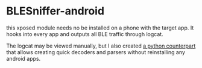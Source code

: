 # BLESniffer-android

this xposed module needs no be installed on a phone with the target app.
It hooks into every app and outputs all BLE traffic through logcat.

The logcat may be viewed manually, but I also created [a python counterpart](https://github.com/dakhnod/BLESniffer-python) that allows
creating quick decoders and parsers without reinstalling any android apps.
